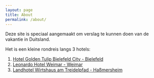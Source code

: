 ```yaml
---
layout: page
title: About
permalink: /about/
---
```


Deze site is speciaal aangemaakt om verslag te kunnen doen van de vakantie in Duitsland.

Het is een kleine rondreis langs 3 hotels:
1.  [Hotel Golden Tulip Bielefeld City - Bielefeld](https://bielefeld-city.goldentulip.com/nl-nl)
2. [Leonardo Hotel Weimar - Weimar](https://www.leonardo-hotels.nl/leonardo-hotel-weimar)
3. [Landhotel Wirtshaus am Treidelpfad -  Haßmersheim]([https://www.wirtshaus-am-treidelpfad.de/)
